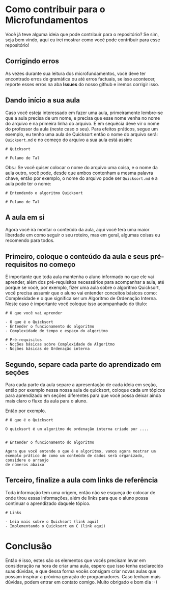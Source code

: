 # Como contribuir para o Microfundamentos

Você já teve alguma ideia que pode contribuir para o repositório? Se sim, seja bem vindo, aqui eu irei mostrar como você pode contribuir para esse repositório! 

## Corrigindo erros 

As vezes durante sua leitura dos microfundamentos, você deve ter encontrado erros de gramática ou até erros factuais, se isso acontecer, reporte esses erros na aba **Issues** do nosso github e iremos corrigir isso.

## Dando início a sua aula

Caso você esteja interessado em fazer uma aula, primeiramente lembre-se que a aula precisa de um nome, e precisa que esse nome venha no nome do arquivo e na primeira linha do arquivo. E em sequêcia deve vir o nome do professor da aula (neste caso o seu). Para efeitos práticos, segue um exemplo, eu tenho uma aula de Quicksort então o nome do arquivo será: ```Quicksort.md``` e no começo do arquivo a sua aula está assim:

```
# Quicksort

# Fulano de Tal
```
Obs.: Se você quiser colocar o nome do arquivo uma coisa, e o nome da aula outro, você pode, desde que ambos contenham a mesma palavra chave, então
por exemplo, o nome do arquivo pode ser ```Quicksort.md``` e a aula pode ter o nome:

```
# Entendendo o algoritmo Quicksort

# Fulano de Tal

```

## A aula em si

Agora você irá montar o conteúdo da aula, aqui você terá uma maior liberdade em como seguir o seu roteiro, mas em geral, algumas coisas eu recomendo para 
todos.

## Primeiro, coloque o conteúdo da aula e seus pré-requisitos no começo

É importante que toda aula mantenha o aluno informado no que ele vai aprender, além dos pré-requisitos necessários para acompanhar a aula, até porque
se você, por exemplo, fizer uma aula sobre o algoritmo Quicksort, você precisa assumir que o aluno vai entender conceitos básicos como: Complexidade e 
o que significa ser um Algoritmo de Ordenação Interna. Neste caso é importante você coloque isso acompanhado do título:

```
# O que você vai aprender

- O que é o Quicksort
- Entender o funcionamento do algoritmo 
- Complexidade de tempo e espaço do algoritmo

# Pré-requisitos
- Noções básicas sobre Complexidade de Algoritmo
- Noções básicas de Ordenação interna
```

## Segundo, separe cada parte do aprendizado em seções

Para cada parte da aula separe a apresentação de cada ideia em seção, então por exemplo nessa nossa aula de quicksort, coloque cada um tópicos para
aprendizado em seções diferentes para que você possa deixar ainda mais claro o fluxo da aula para o aluno.

Então por exemplo.


```
# O que é o Quicksort

O quicksort é um algoritmo de ordenação interna criado por ....


# Entender o funcionamento do algoritmo

Agora que você entende o que é o algoritmo, vamos agora mostrar um exemplo prático de como um conteúdo de dados será organizado, considere o arranjo 
de números abaixo

``` 

## Terceiro, finalize a aula com links de referência

Toda informação tem uma origem, então não se esqueça de colocar de onde tirou essas informações, além de links para que o aluno possa continuar
o aprendizado daquele tópico.

```
# Links

- Leia mais sobre o Quicksort (link aqui)
- Implementando o Quicksort em C (link aqui)

``` 

# Conclusão

Então é isso, estes são os elementos que vocês precisam levar em consideração na hora de criar uma aula, espero que isso tenha esclarecido suas dúvidas,
e que dessa forma vocês consigam criar novas aulas que possam inspirar a próxima geração de programadores. Caso tenham mais dúvidas, podem entrar em contato
comigo. Muito obrigado e bom dia :-)

